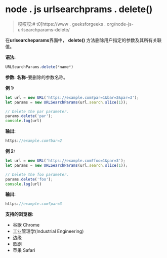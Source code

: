 # node . js urlsearchprams . delete()

> 哎哎哎:# t0]https://www . geeksforgeeks . org/node-js-urlsearchparams-delete/

在**urlsearcheparams**界面中， **delete()** 方法删除用户指定的参数及其所有关联值。

**语法:**

```js
URLSearchParams.delete(*name*)
```

**参数:**
**名称**–要删除的参数名称。

**例 1:**

```js
let url = new URL('https://example.com?par=1&bar=2&par=3');
let params = new URLSearchParams(url.search.slice(1));

// Delete the par parameter.
params.delete('par');
console.log(url)
```

**输出:**

```js
https://example.com?bar=2
```

**例 2:**

```js
let url = new URL('https://example.com?foo=1&par=3');
let params = new URLSearchParams(url.search.slice(1));

// Delete the foo parameter.
params.delete('foo');
console.log(url)
```

**输出:**

```js
https://example.com?par=3
```

**支持的浏览器:**

*   谷歌 Chrome
*   工业管理学(Industrial Engineering)
*   边缘
*   歌剧
*   苹果 Safari